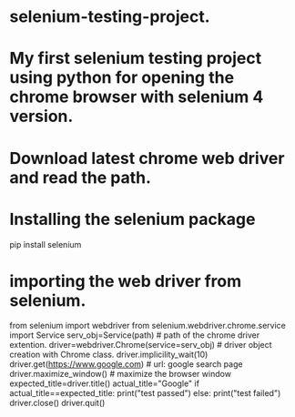 # selenium-testing-project.
# My first selenium testing project using python for opening the chrome browser with selenium 4 version.
# Download latest chrome web driver  and read the path.
# Installing the selenium package
pip install selenium
# importing the web driver from selenium.
from selenium import webdriver
from selenium.webdriver.chrome.service import Service
serv_obj=Service(path)      # path of the chrome driver extention.
driver=webdriver.Chrome(service=serv_obj)  # driver object creation with Chrome class.
driver.implicility_wait(10)                    
driver.get(https://www.google.com)    # url: google search page
driver.maximize_window()                # maximize the browser window
expected_title=driver.title()
actual_title="Google"
if actual_title==expected_title:
  print("test passed")
else:
  print("test failed")
driver.close()
driver.quit()
